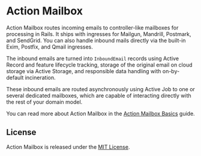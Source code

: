 # Action Mailbox

Action Mailbox routes incoming emails to controller-like mailboxes for processing in Rails. It ships with ingresses for Mailgun, Mandrill, Postmark, and SendGrid. You can also handle inbound mails directly via the built-in Exim, Postfix, and Qmail ingresses.

The inbound emails are turned into `InboundEmail` records using Active Record and feature lifecycle tracking, storage of the original email on cloud storage via Active Storage, and responsible data handling with on-by-default incineration.

These inbound emails are routed asynchronously using Active Job to one or several dedicated mailboxes, which are capable of interacting directly with the rest of your domain model.

You can read more about Action Mailbox in the [Action Mailbox Basics](https://guides.rubyonrails.org/action_mailbox_basics.html) guide.

## License

Action Mailbox is released under the [MIT License](https://opensource.org/licenses/MIT).
